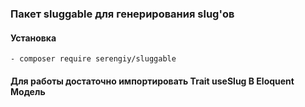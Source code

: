 ### Пакет sluggable для генерирования slug'ов

#### Установка 
    - composer require serengiy/sluggable
#### Для работы достаточно импортировать Trait useSlug В Eloquent Модель
